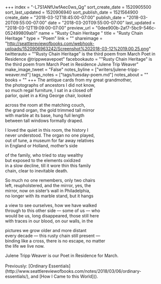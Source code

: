 +++
index = "-L7S1ANfUwfAec0ws_Qg"
sort_create_date = 1520905500
sort_last_updated = 1520906940
sort_publish_date = 1521564900
create_date = "2018-03-12T18:45:00-07:00"
publish_date = "2018-03-20T09:55:00-07:00"
date = "2018-03-20T09:55:00-07:00"
last_updated = "2018-03-12T19:09:00-07:00"
preview_url = "0dee900b-2af7-5bc9-546c-052499809ab1"
name = "Rusty Chain Heritage "
title = "Rusty Chain Heritage "
type = "Poem"
link = ""
shareimage = "http://seattlereviewofbooks.com/webhook-uploads/1520906963242/Screenshot%202018-03-12%2019.00.25.png"
twitterauto = "\"Rusty Chain Heritage\" is the third poem from March Poet in Residence @trippweavepoet"
facebookauto = "\"Rusty Chain Heritage\" is the third poem from March Poet in Residence Julene Trip Weaver"
make_image_tweet = "False"
notes_byline = ["writers/julene-tripp-weaver.md"]
tags_notes = ["tags/tuesday-poem.md"]
notes_about = ""
books = ""
+++
The antique cards from my great grandmother,<br>
the photographs of ancestors I did not know,<br>
so much regal furniture, I sat in a closed off<br>
parlor, quiet in a King George chair, looked

across the room at the matching couch,<br> 
the grand organ, the gold trimmed tall mirror<br> 
with marble at its base, hung full length<br> 
between tall windows formally draped. 

I loved the quiet in this room, the history I<br>
never understood. The organ no one played,<br> 
out of tune, a museum for far away relatives<br> 
in England or Holland, mother’s side

of the family, who tried to stay wealthy<br>
but exposed to the elements oxidized<br> 
in a slow decline, till it wore thin this family<br>
chain, clear to inevitable death.

So much no one remembers, only two chairs<br>
left, reupholstered, and the mirror, yes, the<br>
mirror, now on sister’s wall in Philadelphia,<br> 
no longer with its marble stand, but it hangs 

a view to see ourselves, how we have walked<br> 
through to this other side &mdash; some of us &mdash; who<br> 
would be us, long disappeared, those still here<br> 
with traces in our blood, on our walls, in the

pictures we grow older and more distant<br> 
every decade &mdash; this rusty chain still present &mdash;<br>
binding like a cross, there is no escape, no matter<br> 
the life we live now.

<p class="poem-footer">Julene Tripp Weaver is our Poet in Residence for March.<br><br>
Previously: [Ordinary Essentials](http://www.seattlereviewofbooks.com/notes/2018/03/06/ordinary-essentials/), and [How I Came to this World]().</p>